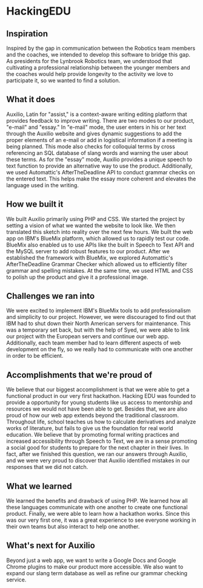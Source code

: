 # HackingEDU

## Inspiration

Inspired by the gap in communication between the Robotics team members and the coaches, we intended to develop this software to bridge this gap. As presidents for the Lynbrook Robotics team, we understood that cultivating a professional relationship between the younger members and the coaches would help provide longevity to the activity we love to participate it, so we wanted to find a solution.

## What it does

Auxilio, Latin for "assist," is a context-aware writing editing platform that provides feedback to improve writing. There are two modes to our product, "e-mail" and "essay." In "e-mail" mode, the user enters in his or her text through the Auxilio website and gives dynamic suggestions to add the proper elements of an e-mail or add in logistical information if a meeting is being planned. This mode also checks for colloquial terms by cross referencing an SQL database of slang words and warning the user about these terms. As for the "essay" mode, Auxilio provides a unique speech to text function to provide an alternative way to use the product. Additionally, we used Automattic's AfterTheDeadline API to conduct grammar checks on the entered text. This helps make the essay more coherent and elevates the language used in the writing.  

## How we built it

We built Auxilio primarily using PHP and CSS. We started the project by setting a vision of what we wanted the website to look like. We then translated this sketch into reality over the next few hours. We built the web app on IBM's BlueMix platform, which allowed us to rapidly test our code. BlueMix also enabled us to use APIs like the built in Speech to Text API and the MySQL server to add robust features to our product. After we established the framework with BlueMix, we explored Automattic's AfterTheDeadline Grammar Checker which allowed us to efficiently filter grammar and spelling mistakes. At the same time, we used HTML and CSS to polish up the product and give it a professional image.

## Challenges we ran into

We were excited to implement IBM's BlueMix tools to add professionalism and simplicity to our project. However, we were discouraged to find out that IBM had to shut down their North American servers for maintenance. This was a temporary set back, but with the help of Syed, we were able to link our project with the European servers and continue our web app.
Additionally, each team member had to learn different aspects of web development on the fly, so we really had to communicate with one another in order to be efficient.

## Accomplishments that we're proud of

We believe that our biggest accomplishment is that we were able to get a functional product in our very first hackathon. Hacking EDU was founded to provide a opportunity for young students like us access to mentorship and resources we would not have been able to get.
Besides that, we are also proud of how our web app extends beyond the traditional classroom. Throughout life, school teaches us how to calculate derivatives and analyze works of literature, but fails to give us the foundation for real world education. We believe that by promoting formal writing practices and increased accessibility through Speech to Text, we are in a sense promoting a social good for students to prepare for the next chapter in their lives.
In fact, after we finished this question, we ran our answers through Auxilio, and we were very proud to discover that Auxilio identified mistakes in our responses that we did not catch.


## What we learned

We learned the benefits and drawback of using PHP. We learned how all these languages communicate with one another to create one functional product. Finally, we were able to learn how a hackathon works. Since this was our very first one, it was a great experience to see everyone working in their own teams but also interact to help one another.

## What's next for Auxilio

Beyond just a web app, we want to write a Google Docs and Google Chrome plugins to make our product more accessible. We also want to expand our slang term database as well as refine our grammar checking service.
